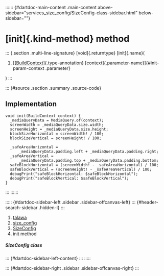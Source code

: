:::::: {#dartdoc-main-content .main-content above-sidebar="services_size_config/SizeConfig-class-sidebar.html" below-sidebar=""}
<div>

# [init]{.kind-method} method

</div>

::: {.section .multi-line-signature}
[void]{.returntype} [init]{.name}(

1.  [[[BuildContext](https://api.flutter.dev/flutter/widgets/BuildContext-class.html)]{.type-annotation}
    [context]{.parameter-name}]{#init-param-context .parameter}

)
:::

::: {#source .section .summary .source-code}
## Implementation

``` language-dart
void init(BuildContext context) {
  _mediaQueryData = MediaQuery.of(context);
  screenWidth = _mediaQueryData.size.width;
  screenHeight = _mediaQueryData.size.height;
  blockSizeHorizontal = screenWidth! / 100;
  blockSizeVertical = screenHeight! / 100;

  _safeAreaHorizontal =
      _mediaQueryData.padding.left + _mediaQueryData.padding.right;
  _safeAreaVertical =
      _mediaQueryData.padding.top + _mediaQueryData.padding.bottom;
  safeBlockHorizontal = (screenWidth! - _safeAreaHorizontal) / 100;
  safeBlockVertical = (screenHeight! - _safeAreaVertical) / 100;
  debugPrint("safeBlockHorizontal: $safeBlockHorizontal");
  debugPrint("safeBlockVertical: $safeBlockVertical");
}
```
:::
::::::

::::: {#dartdoc-sidebar-left .sidebar .sidebar-offcanvas-left}
::: {#header-search-sidebar .hidden-l}
:::

1.  [talawa](../../index.html)
2.  [size_config](../../services_size_config/)
3.  [SizeConfig](../../services_size_config/SizeConfig-class.html)
4.  init method

##### SizeConfig class

::: {#dartdoc-sidebar-left-content}
:::
:::::

::: {#dartdoc-sidebar-right .sidebar .sidebar-offcanvas-right}
:::
